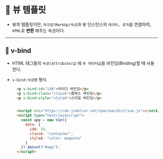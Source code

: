 # 🐫 뷰 템플릿

* 뷰의 템플릿이란, ``마크업(MarkUp)속성``과 뷰 인스턴스의 ``데이터, 로직``을 연결하여, ``HTML``로 **변환** 해주는 속성이다.


---


## 🐫 v-bind

* HTML 태그들의 ``속성(attribute)값`` 에 ``뷰 데이터값``을 바인딩(Binding)할 때 사용한다.

* ``v-bind:속성명`` 형식

  ```html
    <p v-bind:id="idA">아이디 바인딩</p>
    <p v-bind:class="classA">클래스 바인딩</p>
    <p v-bind:style="styleA">스타일 바인딩</p>


    <script src="https://cdn.jsdelivr.net/npm/vue/dist/vue.js"></script>
    <script type="text/javascript">
      const app = new Vue({
        data: {
          idA: 10,
          classA: "container",
          styleA: "color: magenta"
        }
      }).$mount("#app");
    </script>
  ```